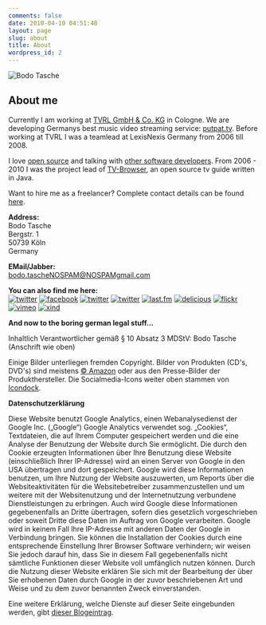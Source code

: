```yaml
---
comments: false
date: 2010-04-10 04:51:48
layout: page
slug: about
title: About
wordpress_id: 2
---
```


![Bodo Tasche](http://blog.wannawork.de/wp-content/uploads/bodotasche.jpg)








## About me


Currently I am working at [TVRL GmbH & Co. KG](http://www.tvrl.net/) in Cologne. We are developing Germanys best music video streaming service: [putpat.tv](http://www.putpat.tv). Before working at TVRL I was a teamlead at LexisNexis Germany from 2006 till 2008.

I love [open source](https://github.com/bitboxer) and talking with [other software developers](http://www.nerdhub.de). From 2006 - 2010 I was the project lead of [TV-Browser](http://www.tvbrowser.org), an open source tv guide written in Java.

Want to hire me as a freelancer? Complete contact details can be found [here](http://bodotasche.de/). 



**Address:**  
Bodo Tasche  
Bergstr. 1  
50739 Köln  
Germany





**EMail/Jabber:**  
bodo.tascheNOSPAM@NOSPAMgmail.com





**You can also find me here:**  
[![twitter](/wp-content/themes/bodostheme/images/twitter.png)](http://www.twitter.com/bitboxer) [![facebook](/wp-content/themes/bodostheme/images/facebook.png)](http://www.facebook.com/bodo.tasche) [![twitter](/wp-content/themes/bodostheme/images/google-plus.png)](https://plus.google.com/101528428752089524401) [![twitter](/wp-content/themes/bodostheme/images/github.png)](http://www.github.com/bitboxer) [![last.fm](/wp-content/themes/bodostheme/images/lastfm.png)](http://www.last.fm/user/bodot) [![delicious](/wp-content/themes/bodostheme/images/delicious.png)](http://delicious.com/bodum) [![flickr](/wp-content/themes/bodostheme/images/flickr.png)](http://www.flickr.com/photos/wannawork/) [![vimeo](/wp-content/themes/bodostheme/images/vimeo.png)](http://vimeo.com/user562458) [![xind](/wp-content/themes/bodostheme/images/xing.png)](https://www.xing.com/profile/Bodo_Tasche)





**And now to the boring german legal stuff...**





Inhaltlich Verantwortlicher gemäß § 10 Absatz 3 MDStV: Bodo Tasche (Anschrift wie oben)




Einige Bilder unterliegen fremden Copyright. Bilder von Produkten (CD's, DVD's) sind meistens [© Amazon](http://amazon.de/) oder aus den Presse-Bilder der Produkthersteller. Die Socialmedia-Icons weiter oben stammen von [Icondock](http://www.icondock.com).





**Datenschutzerklärung**




Diese Website benutzt Google Analytics, einen Webanalysedienst der Google Inc. („Google“) Google Analytics verwendet sog. „Cookies“, Textdateien, die auf Ihrem Computer gespeichert werden und die eine Analyse der Benutzung der Website durch Sie ermöglicht. Die durch den Cookie erzeugten Informationen über Ihre Benutzung diese Website (einschließlich Ihrer IP-Adresse) wird an einen Server von Google in den USA übertragen und dort gespeichert. Google wird diese Informationen benutzen, um Ihre Nutzung der Website auszuwerten, um Reports über die Websiteaktivitäten für die Websitebetreiber zusammenzustellen und um weitere mit der Websitenutzung und der Internetnutzung verbundene Dienstleistungen zu erbringen. Auch wird Google diese Informationen gegebenenfalls an Dritte übertragen, sofern dies gesetzlich vorgeschrieben oder soweit Dritte diese Daten im Auftrag von Google verarbeiten. Google wird in keinem Fall Ihre IP-Adresse mit anderen Daten der Google in Verbindung bringen. Sie können die Installation der Cookies durch eine entsprechende Einstellung Ihrer Browser Software verhindern; wir weisen Sie jedoch darauf hin, dass Sie in diesem Fall gegebenenfalls nicht sämtliche Funktionen dieser Website voll umfänglich nutzen können. Durch die Nutzung dieser Website erklären Sie sich mit der Bearbeitung der über Sie erhobenen Daten durch Google in der zuvor beschriebenen Art und Weise und zu dem zuvor benannten Zweck einverstanden.





Eine weitere Erklärung, welche Dienste auf dieser Seite eingebunden werden, gibt [dieser Blogeintrag](http://blog.wannawork.de/2009/02/10/privatsphare-in-meinem-blog/).



